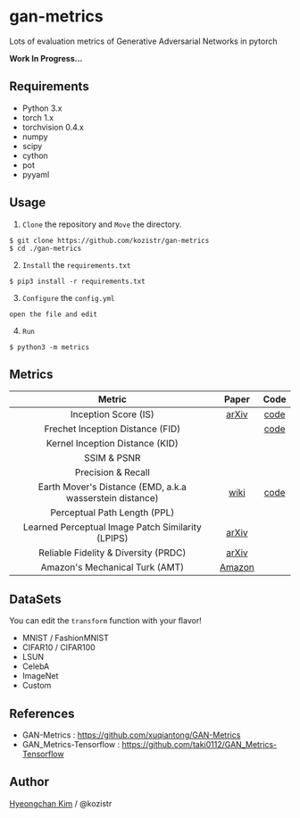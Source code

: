 # gan-metrics
Lots of evaluation metrics of Generative Adversarial Networks in pytorch

**Work In Progress...**

## Requirements

* Python 3.x
* torch 1.x
* torchvision 0.4.x
* numpy
* scipy
* cython
* pot
* pyyaml

## Usage

1. `Clone` the repository and `Move` the directory.

```shell script
$ git clone https://github.com/kozistr/gan-metrics
$ cd ./gan-metrics
```

2. `Install` the `requirements.txt` 

```shell script
$ pip3 install -r requirements.txt
```

3. `Configure` the `config.yml` 

```shell script
open the file and edit
```

4. `Run`

```shell script
$ python3 -m metrics
```

## Metrics

| Metric | Paper | Code |
| :---: | :---: | :---: |
| Inception Score (IS) | [arXiv](https://arxiv.org/abs/1801.01973) | [code]( ./metrics/is) |
| Frechet Inception Distance (FID) | | [code](./metrics/fid) |
| Kernel Inception Distance (KID) | | |
| SSIM & PSNR | | |
| Precision & Recall | | |
| Earth Mover's Distance (EMD, a.k.a wasserstein distance) | [wiki](https://en.wikipedia.org/wiki/Earth_mover%27s_distance) | [code](./metric/emd) |
| Perceptual Path Length (PPL) | | |
| Learned Perceptual Image Patch Similarity (LPIPS) | [arXiv](https://arxiv.org/abs/1801.03924) | |
| Reliable Fidelity & Diversity (PRDC) | [arXiv](https://arxiv.org/abs/2002.09797) | |
| Amazon's Mechanical Turk (AMT) | [Amazon](https://www.mturk.com/) | |

## DataSets

You can edit the `transform` function with your flavor!

* MNIST / FashionMNIST
* CIFAR10 / CIFAR100
* LSUN
* CelebA
* ImageNet
* Custom

## References

* GAN-Metrics : https://github.com/xuqiantong/GAN-Metrics
* GAN_Metrics-Tensorflow : https://github.com/taki0112/GAN_Metrics-Tensorflow

## Author

[Hyeongchan Kim](http://kozistr.tech) / @kozistr
